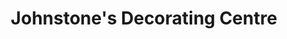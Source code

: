 ---
title: "Johnstone's Decorating Centre"
url: /dublin/johnstones-decorating-centre-kennelsfort-road-upper/
shop: paint
---